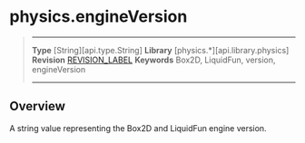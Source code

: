 
# physics.engineVersion

> --------------------- ------------------------------------------------------------------------------------------
> __Type__              [String][api.type.String]
> __Library__           [physics.*][api.library.physics]
> __Revision__          [REVISION_LABEL](REVISION_URL)
> __Keywords__          Box2D, LiquidFun, version, engineVersion
> --------------------- ------------------------------------------------------------------------------------------

## Overview

A string value representing the Box2D and LiquidFun engine version.

